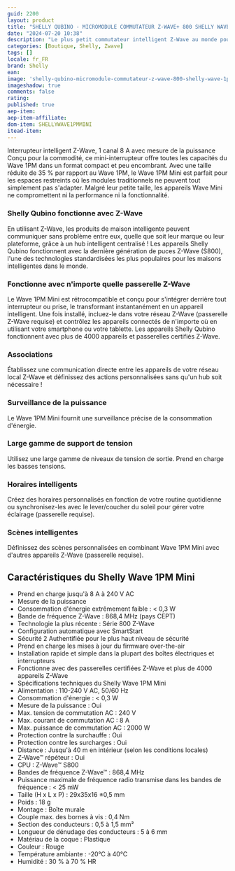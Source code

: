 ```yaml
---
guid: 2200
layout: product 
title: "SHELLY QUBINO - MICROMODULE COMMUTATEUR Z-WAVE+ 800 SHELLY WAVE 1PM MINI"
date: "2024-07-20 10:38"
description: "Le plus petit commutateur intelligent Z-Wave au monde pour un contrôle intelligent. Automatisez et contrôlez à distance vos luminaires ou une large gamme de petits appareils électriques et mesurez leur consommation électrique."
categories: [Boutique, Shelly, Zwave]
tags: []
locale: fr_FR
brand: Shelly
ean: 
image: 'shelly-qubino-micromodule-commutateur-z-wave-800-shelly-wave-1pm-m.png'
imageshadow: true
comments: false
rating:  
published: true
aep-item: 
aep-item-affiliate: 
dom-item: SHELLYWAVE1PMMINI
itead-item: 
---
```


Interrupteur intelligent Z-Wave, 1 canal 8 A avec mesure de la puissance
Conçu pour la commodité, ce mini-interrupteur offre toutes les capacités du Wave 1PM dans un format compact et peu encombrant. Avec une taille réduite de 35 % par rapport au Wave 1PM, le Wave 1PM Mini est parfait pour les espaces restreints où les modules traditionnels ne peuvent tout simplement pas s'adapter. Malgré leur petite taille, les appareils Wave Mini ne compromettent ni la performance ni la fonctionnalité.

### Shelly Qubino fonctionne avec Z-Wave

En utilisant Z-Wave, les produits de maison intelligente peuvent communiquer sans problème entre eux, quelle que soit leur marque ou leur plateforme, grâce à un hub intelligent centralisé ! Les appareils Shelly Qubino fonctionnent avec la dernière génération de puces Z-Wave (S800), l'une des technologies standardisées les plus populaires pour les maisons intelligentes dans le monde.

### Fonctionne avec n'importe quelle passerelle Z-Wave

Le Wave 1PM Mini est rétrocompatible et conçu pour s'intégrer derrière tout interrupteur ou prise, le transformant instantanément en un appareil intelligent. Une fois installé, incluez-le dans votre réseau Z-Wave (passerelle Z-Wave requise) et contrôlez les appareils connectés de n'importe où en utilisant votre smartphone ou votre tablette. Les appareils Shelly Qubino fonctionnent avec plus de 4000 appareils et passerelles certifiés Z-Wave.

### Associations

Établissez une communication directe entre les appareils de votre réseau local Z-Wave et définissez des actions personnalisées sans qu'un hub soit nécessaire !

### Surveillance de la puissance

Le Wave 1PM Mini fournit une surveillance précise de la consommation d'énergie.

### Large gamme de support de tension

Utilisez une large gamme de niveaux de tension de sortie. Prend en charge les basses tensions.

### Horaires intelligents

Créez des horaires personnalisés en fonction de votre routine quotidienne ou synchronisez-les avec le lever/coucher du soleil pour gérer votre éclairage (passerelle requise).

### Scènes intelligentes

Définissez des scènes personnalisées en combinant Wave 1PM Mini avec d'autres appareils Z-Wave (passerelle requise).

## Caractéristiques du Shelly Wave 1PM Mini

- Prend en charge jusqu'à 8 A à 240 V AC
- Mesure de la puissance
- Consommation d'énergie extrêmement faible : < 0,3 W
- Bande de fréquence Z-Wave : 868,4 MHz (pays CEPT)
- Technologie la plus récente : Série 800 Z-Wave
- Configuration automatique avec SmartStart
- Sécurité 2 Authentifiée pour le plus haut niveau de sécurité
- Prend en charge les mises à jour du firmware over-the-air
- Installation rapide et simple dans la plupart des boîtes électriques et interrupteurs
- Fonctionne avec des passerelles certifiées Z-Wave et plus de 4000 appareils Z-Wave
- Spécifications techniques du Shelly Wave 1PM Mini
- Alimentation : 110-240 V AC, 50/60 Hz
- Consommation d'énergie : < 0,3 W
- Mesure de la puissance : Oui
- Max. tension de commutation AC : 240 V
- Max. courant de commutation AC : 8 A
- Max. puissance de commutation AC : 2000 W
- Protection contre la surchauffe : Oui
- Protection contre les surcharges : Oui
- Distance : Jusqu'à 40 m en intérieur (selon les conditions locales)
- Z-Wave™ répéteur : Oui
- CPU : Z-Wave™ S800
- Bandes de fréquence Z-Wave™ : 868,4 MHz
- Puissance maximale de fréquence radio transmise dans les bandes de fréquence : < 25 mW
- Taille (H x L x P) : 29x35x16 ±0,5 mm
- Poids : 18 g
- Montage : Boîte murale
- Couple max. des bornes à vis : 0,4 Nm
- Section des conducteurs : 0,5 à 1,5 mm²
- Longueur de dénudage des conducteurs : 5 à 6 mm
- Matériau de la coque : Plastique
- Couleur : Rouge
- Température ambiante : -20°C à 40°C
- Humidité : 30 % à 70 % HR
